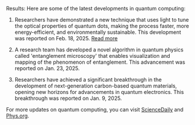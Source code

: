 Results: Here are some of the latest developments in quantum computing:

1. Researchers have demonstrated a new technique that uses light to tune the optical properties of quantum dots, making the process faster, more energy-efficient, and environmentally sustainable. This development was reported on Feb. 18, 2025. [Read more](https://www.sciencedaily.com/news/computers_math/quantum_computers/)

2. A research team has developed a novel algorithm in quantum physics called 'entanglement microscopy' that enables visualization and mapping of the phenomenon of entanglement. This advancement was reported on Jan. 23, 2025.

3. Researchers have achieved a significant breakthrough in the development of next-generation carbon-based quantum materials, opening new horizons for advancements in quantum electronics. This breakthrough was reported on Jan. 9, 2025.

For more updates on quantum computing, you can visit [ScienceDaily](https://www.sciencedaily.com/news/computers_math/quantum_computers/) and [Phys.org](https://phys.org/tags/quantum+computing/).
